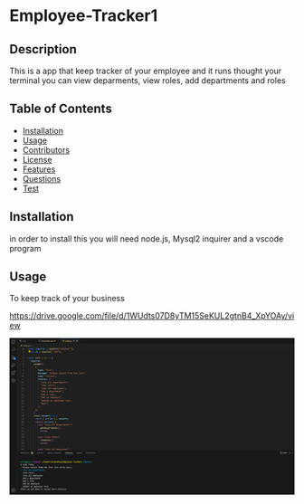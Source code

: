 
  # Employee-Tracker1

  ## Description
  This is a app that keep tracker of your employee and it runs thought your terminal  you can view deparments, view roles, add departments and roles 

  ## Table of Contents
  - [Installation](#installation)
  - [Usage](#usage)
  - [Contributors](#contributors)
  - [License](#license)
  - [Features](#features)
  - [Questions](#questions)
  - [Test](#tests)

  ## Installation
  in order to install this you will need node.js, Mysql2 inquirer and a vscode program

  ## Usage
  To keep track of your business 

https://drive.google.com/file/d/1WUdts07D8yTM15SeKUL2gtnB4_XpYOAy/view

  ![Alt text](image.png)